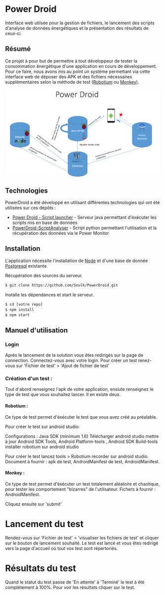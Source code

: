 # Power Droid

Interface web utilsée pour la gestion de fichiers, le lancement des scripts d'analyse de données énergétiques et la présentation des résultats de ceux-ci.

## Résumé

Ce projet à pour but de permettre à tout développeur de tester la consommation énergétique d'une application en cours de développement.
Pour ce faire, nous avons mis au point un système permettant via cette interface web de déposer des APK et des fichiers nécessaires supplémentaires selon la méthode de test ([Robotium](http://robotium.com/) ou [Monkey](https://developer.android.com/studio/test/monkey.html)).

![Fonctionnalités](https://raw.githubusercontent.com/Soulk/PowerDroid/master/img/fonctionnalites.png)


## Technologies

PowerDroid a été développé en utilisant différentes technologies qui ont été utilisées sur ces dépôts :

* [Power Droid - Script launcher](https://github.com/Soulk/PowerDroid-ScriptLauncher) - Serveur java permettant d'éxécuter les scripts mis en base de données
* [PowerDroid-ScriptAnalyser](https://github.com/decottis/PowerDroid-ScriptAnalyser) - Script python permettant l'utilisation et la récupération des données via le Power Monitor

## Installation

L'application nécessite l'installation de [Node](https://nodejs.org/en/) et d'une base de donnée [Postgresql](https://www.postgresql.org/) existante.

Récupération des sources du serveur.

```sh
$ git clone https://github.com/Soulk/PowerDroid.git
```

Installe les dépendances et start le serveur.

```sh
$ cd [votre repo]
$ npm install
$ npm start
```

## Manuel d'utilisation

### Login

Après le lancement de la solution vous êtes redirigés sur la page de connection. Connectez-vous avec votre login.
Pour créer un test renez-vous sur 'Fichier de test' > 'Ajout de fichier de test'


### Création d'un test : 
Tout d'abord renseignez l'apk de votre application, ensiute renseignez le type de test que vous souhaitez lancer. Il en existe deux.

#### Robotium :

Ce type de test permet d'éxécuter le test que vous avez créé au préalable.

Pour créer le test sur android studio:

Configurations :
Java SDK (minimum 1.6)
Télécharger android studio
mettre à jour Android SDK Tools, Android Platform-tools , Android SDK Build-tools
installer robotium sur android studio

Pour créer le test lancez tools > Robotium recorder sur android studio.
Document à fournir : apk de test, AndroidManifest de test, AndroidManifest.

#### Monkey :

Ce type de test permet d'éxécuter un test totalement aléatoire et chaotique, pour tester les comportement "bizarres" de l'utilisateur.
Fichers à fournir : AndroidManifest.

Cliquez ensuite sur 'submit'

# Lancement du test

Rendez-vous sur 'Fichier de test' > 'visualiser les fichiers de test' et cliquer sur le bouton de lancement souhaité. Le test est lancé et vous êtes redirigé vers la page d'accueil où tout vos test sont répertoriés.

# Résultats du test

Quand le statut du test passe de 'En attente' à 'Terminé' le test à été complétement à 100%. Pour voir les résultats cliquer sur le test.


